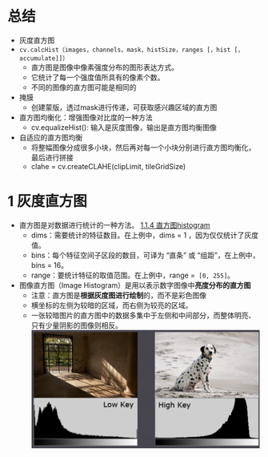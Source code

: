 # 总结
- 灰度直方图
- `cv.calcHist（images，channels，mask，histSize，ranges [，hist [，accumulate]]）`
	- 直方图是图像中像素强度分布的图形表达方式。
	- 它统计了每一个强度值所具有的像素个数。
	- 不同的图像的直方图可能是相同的
- 掩膜
	- 创建蒙版，透过mask进行传递，可获取感兴趣区域的直方图
- 直方图均衡化：增强图像对比度的一种方法
	- cv.equalizeHist(): 输入是灰度图像，输出是直方图均衡图像
- 自适应的直方图均衡
	- 将整幅图像分成很多小块，然后再对每一个小块分别进行直方图均衡化，最后进行拼接
	- clahe = cv.createCLAHE(clipLimit, tileGridSize)

# 1 灰度直方图
- 直方图是对数据进行统计的一种方法。 [1.1.4 直方图histogram](../07%20ai/1.1.4%20直方图histogram.md)
	- dims：需要统计的特征数目。在上例中，dims = 1 ，因为仅仅统计了灰度值。
	- bins：每个特征空间子区段的数目，可译为 “直条” 或 “组距”，在上例中， bins = 16。
	- range：要统计特征的取值范围。在上例中，range =` [0, 255]`。
- 图像直方图（Image Histogram）是用以表示数字图像中**亮度分布的直方图**
	- 注意：直方图是**根据灰度图进行绘制**的，而不是彩色图像
	 - 横坐标的左侧为较暗的区域，而右侧为较亮的区域。
	 - 一张较暗图片的直方图中的数据多集中于左侧和中间部分，而整体明亮、只有少量阴影的图像则相反。
![](../photo/Pasted%20image%2020240122155638.png)
